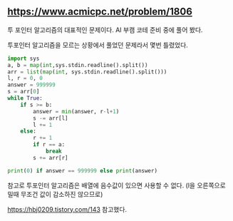 https://www.acmicpc.net/problem/1806
----

투 포인터 알고리즘의 대표적인 문제이다. AI 부캠 코테 준비 중에 풀어 봤다. 

투포인터 알고리즘을 모르는 상황에서 풀었던 문제라서 몇번 틀렸었다. 

```python
import sys
a, b = map(int,sys.stdin.readline().split())
arr = list(map(int, sys.stdin.readline().split()))
l, r = 0, 0
answer = 999999
s = arr[0]
while True:
    if s >= b:
        answer = min(answer, r-l+1)
        s -= arr[l]
        l += 1
    else:
        r += 1
        if r == a:
            break
        s += arr[r]

print(0) if answer == 999999 else print(answer)         
```

참고로 투포인터 알고리즘은 배열에 음수값이 있으면 사용할 수 없다. (l을 오른쪽으로 밀때 무조건 값이 감소하진 않으므로)

https://hbj0209.tistory.com/143 참고했다.
